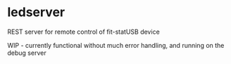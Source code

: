 # ledserver
REST server for remote control of fit-statUSB device

WIP - currently functional without much error handling, and running on the debug server
